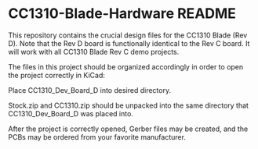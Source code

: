 # CC1310-Blade-Hardware README

This repository contains the crucial design files for the CC1310 Blade (Rev D). Note that the Rev D board is functionally
identical to the Rev C board. It will work with all CC1310 Blade Rev C demo projects.

The files in this project should be organized accordingly in order to open the project correctly in KiCad:

Place CC1310_Dev_Board_D into desired directory.

Stock.zip and CC1310.zip should be unpacked into the same directory that CC1310_Dev_Board_D was placed into.


After the project is correctly opened, Gerber files may be created, and the PCBs may be ordered from your favorite manufacturer.
